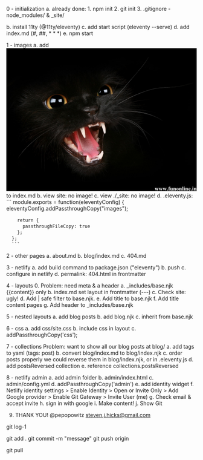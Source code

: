 0 - initialization
  a. already done:
    1. npm init
    2. git init
    3. .gitignore - node_modules/ & _site/
  
  b. install 11ty (@11ty/eleventy)
  c. add start script (eleventy --serve)
  d. add index.md (#, ##, * * *)
  e. npm start

1 - images
  a. add ![Spoooky Kitty](/images/kitty-1.jpg) to index.md
  b. view site: no image!
  c. view ./_site: no image!
  d. .eleventy.js:
      ```
      module.exports = function(eleventyConfig) {
        eleventyConfig.addPassthroughCopy("images");

        return {
          passthroughFileCopy: true
        };
      };
      ```

2 - other pages
  a. about.md
  b. blog/index.md
  c. 404.md

3 - netlify
  a. add build command to package.json ("eleventy")
  b. push
  c. configure in netlify
  d. permalink: 404.html in frontmatter

4 - layouts
  0. Problem: need meta & a header
  a. _includes/base.njk
    {{content}} only
  b. index.md
    set layout in frontmatter (---)
  c. Check site: ugly!
  d. Add | safe filter to base.njk.
  e. Add title to base.njk
  f. Add title content pages
  g. Add header to _includes/base.njk

5 - nested layouts
  a. add blog posts
  b. add blog.njk
  c. inherit from base.njk

6 - css
  a. add css/site.css
  b. include css in layout
  c. addPassthroughCopy('css');


7 - collections
  Problem: want to show all our blog posts at blog/
  a. add tags to yaml (tags: post)
  b. convert blog/index.md to blog/index.njk
  c. order posts properly
    we could reverse them in blog/index.njk, or in .eleventy.js
  d. add postsReversed collection
  e. reference collections.postsReversed

8 - netlify admin
  a. add admin folder
  b. admin/index.html
  c. admin/config.yml
  d. addPassthroughCopy('admin')
  e. add identity widget
  f. Netlify identity settings
    > Enable Identity
    > Open or Invite Only
    > Add Google provider
    > Enable Git Gateway
    > Invite User (me)
  g. Check email & accept invite
  h. sign in with google
  i. Make content!
  j. Show Git

9. THANK YOU!
@pepopowitz
steven.j.hicks@gmail.com



git log-1

git add .
git commit -m "message"
git push origin

git pull